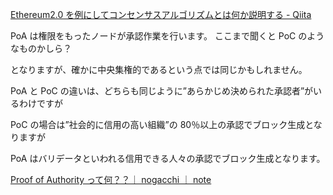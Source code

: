 [Ethereum2.0 を例にしてコンセンサスアルゴリズムとは何か説明する - Qiita](https://qiita.com/kotaroooo0/items/832166b1e956a60175e0)

PoA は権限をもったノードが承認作業を行います。
ここまで聞くと PoC のようなものかしら？

となりますが、確かに中央集権的であるという点では同じかもしれません。

PoA と PoC の違いは、どちらも同じように”あらかじめ決められた承認者”がいるわけですが

PoC の場合は”社会的に信用の高い組織”の 80％以上の承認でブロック生成となりますが

PoA はバリデータといわれる信用できる人々の承認でブロック生成となります。

[Proof of Authority って何？？｜ nogacchi ｜ note](https://note.com/nogacchi/n/na3f668e298af)
